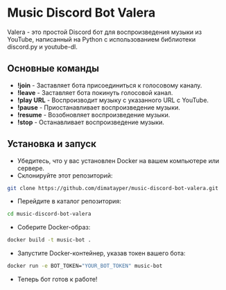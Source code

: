 # Music Discord Bot Valera
Valera - это простой Discord бот для воспроизведения музыки из YouTube, написанный на Python с использованием библиотеки discord.py и youtube-dl.

## Основные команды
 - **!join** - Заставляет бота присоединиться к голосовому каналу.
 - **!leave** - Заставляет бота покинуть голосовой канал.
 - **!play URL** - Воспроизводит музыку с указанного URL с YouTube.
 - **!pause** - Приостанавливает воспроизведение музыки.
 - **!resume** - Возобновляет воспроизведение музыки.
 - **!stop** - Останавливает воспроизведение музыки.

## Установка и запуск
 - Убедитесь, что у вас установлен Docker на вашем компьютере или сервере.
 - Cклонируйте этот репозиторий:
```bash
git clone https://github.com/dimatayper/music-discord-bot-valera.git
```
 - Перейдите в каталог репозитория:
```bash
cd music-discord-bot-valera
```
 - Соберите Docker-образ:
```bash
docker build -t music-bot .
```
 - Запустите Docker-контейнер, указав токен вашего бота:
```bash
docker run -e BOT_TOKEN="YOUR_BOT_TOKEN" music-bot
```

 - Теперь бот готов к работе!